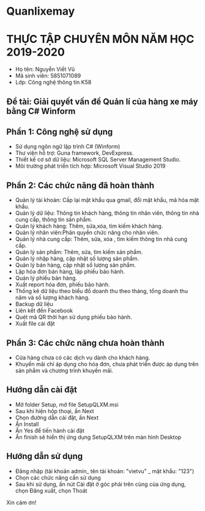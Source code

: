 # Quanlixemay
# THỰC TẬP CHUYÊN MÔN NĂM HỌC 2019-2020
- Họ tên: Nguyễn Viết Vũ
- Mã sinh viên: 5851071089
- Lớp: Công nghệ thông tin K58
## Đề tài: Giải quyết vấn đề Quản lí của hàng xe máy bằng C# Winform
## Phần 1: Công nghệ sử dụng
- Sử dụng ngôn ngữ lập trình C# (Winform)
- Thư viện hỗ trợ: Guna framework, DevExpress.
- Thiết kế cơ sở dữ liệu: Microsoft SQL Server Management Studio.
- Môi trường phát triển tích hợp: Microsoft Visual Studio 2019
## Phần 2: Các chức năng đã hoàn thành
- Quản lý tài khoản: Cấp lại mật khẩu qua gmail, đổi mật khẩu, mã hóa mật khẩu.
- Quản lý dữ liệu: Thông tin khách hàng, thông tin nhân viên, thông tin nhà cung cấp, thông tin sản phẩm.
- Quản lý khách hàng: Thêm, sửa,xóa, tìm kiếm khách hàng.
- Quản lý nhân viên:Phân quyền chức năng cho nhân viên.
- Quản lý nhà cung cấp: Thêm, sửa, xóa , tìm kiếm thông tin nhà cung cấp.
- Quản lý sản phẩm: Thêm, sửa, tìm kiếm sản phẩm.
- Quản lý nhập hàng, cập nhật số lượng sản phẩm.
- Quản lý bán hàng, cập nhật số lượng sản phẩm.
- Lập hóa đơn bán hàng, lập phiếu bảo hành.
- Quản lý phiếu bán hàng.
- Xuất report hóa đơn, phiếu bảo hành.
- Thống kê dữ liệu theo biểu đồ doanh thu theo tháng, tổng doanh thu năm và số lượng khách hàng.
- Backup dữ liệu
- Liên kết đến Facebook
- Quét mã QR thời hạn sử dụng phiếu bảo hành.
- Xuất file cài đặt
## Phần 3: Các chức năng chưa hoàn thành
- Cửa hàng chưa có các dịch vụ dành cho khách hàng.
- Khuyến mãi chỉ áp dụng cho hóa đơn, chưa phát triển được áp dụng trên sản phẩm và chương trình khuyến mãi.
## Hướng dẫn cài đặt
- Mở folder Setup, mở file SetupQLXM.msi
- Sau khi hiện hộp thoại, ấn Next
- Chọn đường dẫn cài đặt, ấn Next
- Ấn Install
- Ấn Yes để tiến hành cài đặt
- Ấn finish sẽ hiển thị ứng dụng SetupQLXM trên màn hình Desktop
## Hướng dẫn sử dụng
- Đăng nhập (tài khoản admin_ tên tài khoản: "vietvu" _ mật khẩu: "123")
- Chọn các chức năng cần sử dụng
- Sau khi sử dụng, ấn nút Cài đặt ở góc phải trên cùng của ứng dụng, chọn Đăng xuất, chọn Thoát

Xin cám ơn!
